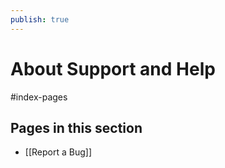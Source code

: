 ```yaml
---
publish: true
---
```


# About Support and Help

<span class="related-pages">#index-pages</span>

## Pages in this section

- [[Report a Bug]]
